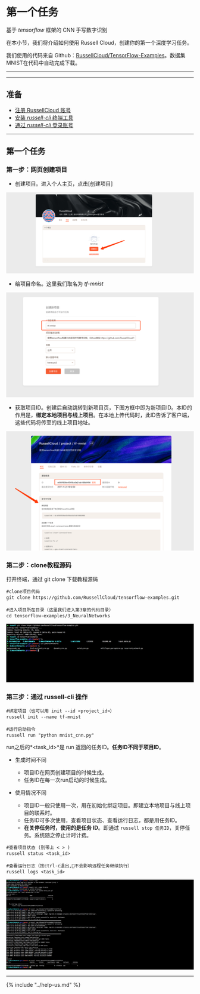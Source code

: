 # 第一个任务
基于 *tensorflow* 框架的 CNN 手写数字识别

在本小节，我们将介绍如何使用 Russell Cloud，创建你的第一个深度学习任务。

我们使用的代码来自 Github：[RussellCloud/TensorFlow-Examples](https://github.com/RussellCloud/TensorFlow-Examples)。数据集MNIST在代码中自动完成下载。

---

<!-- toc -->

---

## 准备

* [注册 RussellCloud 账号](http://russellcloud.com/#regist)
* [安装 *russell-cli* 终端工具](/get-started/install.md)
* [通过 *russell-cli* 登录账号](/login-cli.md)

---

## 第一个任务


### 第一步：网页创建项目

- 创建项目。进入个人主页，点击[创建项目]

![](/asserts/img/first_task_1.png)

- 给项目命名。这里我们取名为 *tf-mnist* 

![](/asserts/img/first_task_2.png)

- 获取项目ID。创建后自动跳转到新项目页，下图方框中即为新项目ID。本ID的作用是，**绑定本地项目与线上项目**。在本地上传代码时，此ID告诉了客户端，这些代码将传至的线上项目地址。

![](/asserts/img/first_task_3.png)


### 第二步：clone教程源码
打开终端，通过 git clone 下载教程源码

```
#clone项目代码
git clone https://github.com/RussellCloud/tensorflow-examples.git

#进入项目所在目录（这里我们进入第3章的代码目录）
cd tensorflow-examples/3_NeuralNetworks

```


![示意图](/asserts/img/first_task_4.png)


### 第三步：通过 russell-cli 操作



```
#绑定项目（也可以用 init --id <project_id>）
russell init --name tf-mnist

#运行启动指令
russell run "python mnist_cnn.py"

```

run之后的*<task_id>*是 run 返回的任务ID。**任务ID不同于项目ID**。

- 生成时间不同
    - 项目ID在网页创建项目的时候生成。
    - 任务ID在每一次run启动的时候生成。

- 使用情况不同
    - 项目ID一般只使用一次，用在初始化绑定项目。即建立本地项目与线上项目的联系时。
    - 任务ID可多次使用，查看项目状态、查看运行日志，都是用任务ID。
    - **在关停任务时，使用的是任务 ID**。即通过 `russell stop 任务ID`，关停任务。系统随之停止计时计费。


```
#查看项目状态 (别带上 < > )
russell status <task_id>

#查看运行日志（按ctrl-c退出,不会影响远程任务继续执行）
russell logs <task_id>
```

![](/asserts/img/first_task_5.png)

---

<!-- 我认为下面这段话会干扰用户，在接触初期，不应该打过多“预防针”。

## 常见问题

1. 执行 *run* 时输出 *“Error: Task is submitted failed. Please retry after a while”*

回答：大部分情况下没有问题，过几秒重新 *run* 就行了，如果重复几次仍然出现问题，仍未解决可 [联系我们](/contact-us.md) 。

2. 执行 *logs* 时偶尔会中途断开，是不是任务挂掉了？

回答：当前设计的实时log服务与实际运行的任务是完全分离的，如果任务日志 10s 内没有新数据，实时log就会自动断开，避免不必要的资源浪费，你可以重新运行 *logs* 继续获取日志。 


### 更多问题？
如果遇到更多的问题，请参考 [运行过程常见问题](/faq/run-task.md) 进行排查，仍未解决可 [联系我们](/contact-us.md) 。
-->

{% include "../help-us.md" %}


